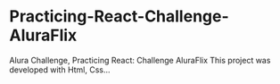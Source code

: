 # Practicing-React-Challenge-AluraFlix
Alura Challenge, Practicing React: Challenge AluraFlix This project was developed with Html, Css...

